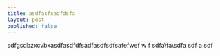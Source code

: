 ```yaml
---
title: asdfasfsadfdsfa
layout: post
published: false
---
```

sdfgsdbzxcvbxasdfasdfdfsadfasdfsdfsafefwef
w
f
sdfa\fa\sdfa
sdf
a
sdf